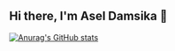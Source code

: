 ## Hi there, I'm Asel Damsika 👋

[![Anurag's GitHub stats](https://github-readme-stats.vercel.app/api?username=aseldamsika)](https://github.com/aseldamsika/github-readme-stats)
